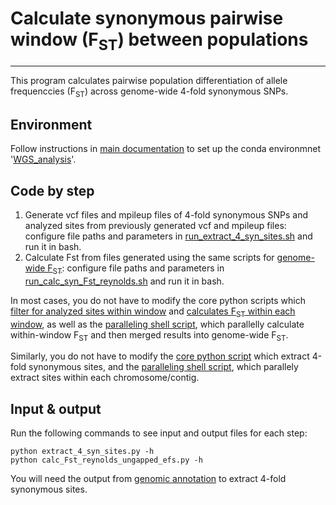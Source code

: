 # Calculate synonymous pairwise window (F<sub>ST</sub>) between populations
----
This program calculates pairwise population differentiation of allele frequenccies (F<sub>ST</sub>) across genome-wide 4-fold synonymous SNPs. 

## Environment
Follow instructions in [main documentation](../../README.md) to set up the conda environmnet '[WGS_analysis](../../conda_environment/WGS_analysis.yml)'.

## Code by step
1. Generate vcf files and mpileup files of 4-fold synonymous SNPs and analyzed sites from previously generated vcf and mpileup files: configure file paths and parameters in [run_extract_4_syn_sites.sh](code/run_extract_4_syn_sites.sh) and run it in bash. 
2. Calculate Fst from files generated using the same scripts for [genome-wide F<sub>ST</sub>](../Fst/): configure file paths and parameters in [run_calc_syn_Fst_reynolds.sh](code/run_calc_syn_Fst_reynolds.sh) and run it in bash.

In most cases, you do not have to modify the core python scripts which [filter for analyzed sites within window](code/filter_mpileup_by_cov_window.py) and [calculates F<sub>ST</sub> within each window](code/calc_Fst_reynolds_ungapped_efs.py), as well as the [paralleling shell script](code/run_calc_syn_Fst_reynolds.sh), which parallelly calculate within-window F<sub>ST</sub> and then merged results into genome-wide F<sub>ST</sub>.

Similarly, you do not have to modify the [core python script](code/extract_4_syn_sites.py) which extract 4-fold synonymous sites, and the [paralleling shell script](code/extract_4_syn_sites.sh), which parallely extract sites within each chromosome/contig.

## Input & output
Run the following commands to see input and output files for each step:
```
python extract_4_syn_sites.py -h
python calc_Fst_reynolds_ungapped_efs.py -h
```

You will need the output from [genomic annotation](../../genomic_annotation/) to extract 4-fold synonymous sites.